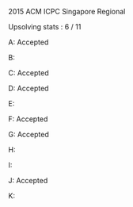2015 ACM ICPC Singapore Regional

Upsolving stats : 6 / 11

A: Accepted

B:

C: Accepted

D: Accepted

E:

F: Accepted

G: Accepted

H: 

I: 

J: Accepted

K: 
